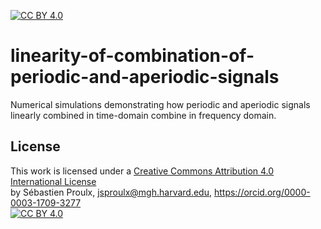 [![CC BY 4.0][cc-by-shield]][cc-by]  
# linearity-of-combination-of-periodic-and-aperiodic-signals
Numerical simulations demonstrating how periodic and aperiodic signals linearly combined in time-domain combine in frequency domain.

## License
This work is licensed under a
[Creative Commons Attribution 4.0 International License][cc-by]  
by Sébastien Proulx, jsproulx@mgh.harvard.edu, https://orcid.org/0000-0003-1709-3277  
[![CC BY 4.0][cc-by-image]][cc-by]

[cc-by]: http://creativecommons.org/licenses/by/4.0/
[cc-by-image]: https://i.creativecommons.org/l/by/4.0/88x31.png
[cc-by-shield]: https://img.shields.io/badge/License-CC%20BY%204.0-lightgrey.svg
